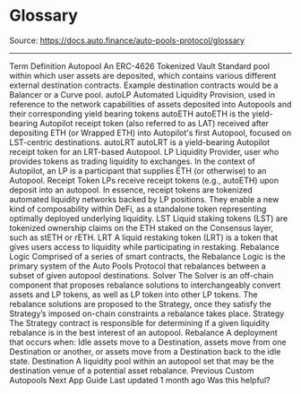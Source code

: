 # Glossary

Source: https://docs.auto.finance/auto-pools-protocol/glossary

---

Term
Definition
Autopool
An
ERC-4626
Tokenized Vault Standard pool within which user assets are deposited, which contains various different external destination contracts. Example destination contracts would be a Balancer or a Curve pool.
autoLP
Automated Liquidity Provision, used in reference to the network capabilities of assets deposited into Autopools and their corresponding yield bearing tokens
autoETH
autoETH is the yield-bearing Autopilot receipt token (also referred to as LAT) received after depositing ETH (or Wrapped ETH) into Autopilot's first Autopool, focused on LST-centric destinations.
autoLRT
autoLRT is a yield-bearing Autopilot receipt token for an LRT-based Autopool.
LP
Liquidity Provider, user who provides tokens as trading liquidity to exchanges. In the context of Autopilot, an LP is a participant that supplies ETH (or otherwise) to an Autopool.
Receipt Token
LPs receive receipt tokens (e.g., autoETH) upon deposit into an autopool. In essence, receipt tokens are tokenized automated liquidity networks backed by LP positions. They enable a new kind of composability within DeFi, as a standalone token representing optimally deployed underlying liquidity.
LST
Liquid staking tokens (LST) are tokenized ownership claims on the ETH staked on the Consensus layer, such as stETH or rETH.
LRT
A liquid restaking token (LRT) is a token that gives users access to liquidity while participating in restaking.
Rebalance Logic
Comprised of a series of smart contracts, the Rebalance Logic is the primary system of the Auto Pools Protocol that rebalances between a subset of given autopool destinations.
Solver
The Solver is an off-chain component that proposes rebalance solutions to interchangeably convert assets and LP tokens, as well as LP token into other LP tokens. The rebalance solutions are proposed to the Strategy, once they satisfy the Strategy’s imposed on-chain constraints a rebalance takes place.
Strategy
The Strategy contract is responsible for determining if a given liquidity rebalance is in the best interest of an autopool.
Rebalance
A deployment that occurs when: Idle assets move to a Destination, assets move from one Destination or another, or assets move from a Destination back to the idle state.
Destination
A liquidity pool within an autopool set that may be the destination venue of a potential asset rebalance.
Previous
Custom Autopools
Next
App Guide
Last updated
1 month ago
Was this helpful?
